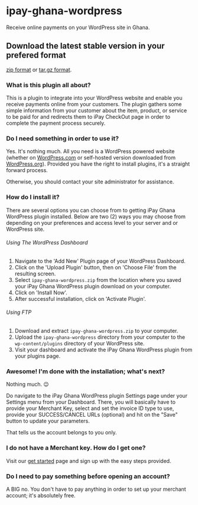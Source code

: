 # ipay-ghana-wordpress
Receive online payments on your WordPress site in Ghana.

## Download the latest stable version in your prefered format
[zip format](https://github.com/darelabs/ipay-ghana-wordpress/archive/1.0.2.zip) or [tar.gz format](https://github.com/darelabs/ipay-ghana-wordpress/archive/1.0.2.tar.gz).

### What is this plugin all about?
This is a plugin to integrate into your WordPress website and enable you receive payments online from your customers.
The plugin gathers some simple information from your customer about the item, product, or service to be paid for and redirects them to iPay CheckOut page in order to complete the payment process securely.

### Do I need something in order to use it?
Yes. It's nothing much. All you need is a WordPress powered website (whether on [WordPress.com](https://wordpress.com/) or self-hosted version downloaded from [WordPress.org](https://wordpress.org/download/)).
Provided you have the right to install plugins, it's a straight forward process. 

Otherwise, you should contact your site administrator for assistance.

### How do I install it?
There are several options you can choose from to getting iPay Ghana WordPress plugin installed.
Below are two (2) ways you may choose from depending on your preferences and access level to your server and or WordPress site.

###### Using The WordPress Dashboard

1. Navigate to the 'Add New' Plugin page of your WordPress Dashboard.
2. Click on the 'Upload Plugin' button, then on 'Choose File' from the resulting screen.
3. Select `ipay-ghana-wordpress.zip` from the location where you saved your iPay Ghana WordPress plugin download on your computer.
4. Click on 'Install Now'.
5. After successful installation, click on 'Activate Plugin'.

###### Using FTP

1. Download and extract `ipay-ghana-wordpress.zip` to your computer.
2. Upload the `ipay-ghana-wordpress` directory from your computer to the `wp-content/plugins` directory of your WordPress site.
3. Visit your dashboard and activate the iPay Ghana WordPress plugin from your plugins page.

### Awesome! I'm done with the installation; what's next?
Nothing much. 😉

Do navigate to the iPay Ghana WordPress plugin Settings page under your Settings menu from your Dashboard. There, you will basically have to provide your Merchant Key, select and set the invoice ID type to use, provide your SUCCESS/CANCEL URLs (optional) and hit on the "Save" button to update your parameters.

That tells us the account belongs to you only.

### I do not have a Merchant key. How do I get one?
Visit our [get started](https://manage.ipaygh.com/xmanage/get-started) page and sign up with the easy steps provided.

### Do I need to pay something before opening an account?
A BIG no. You don't have to pay anything in order to set up your merchant account; it's absolutely free.
